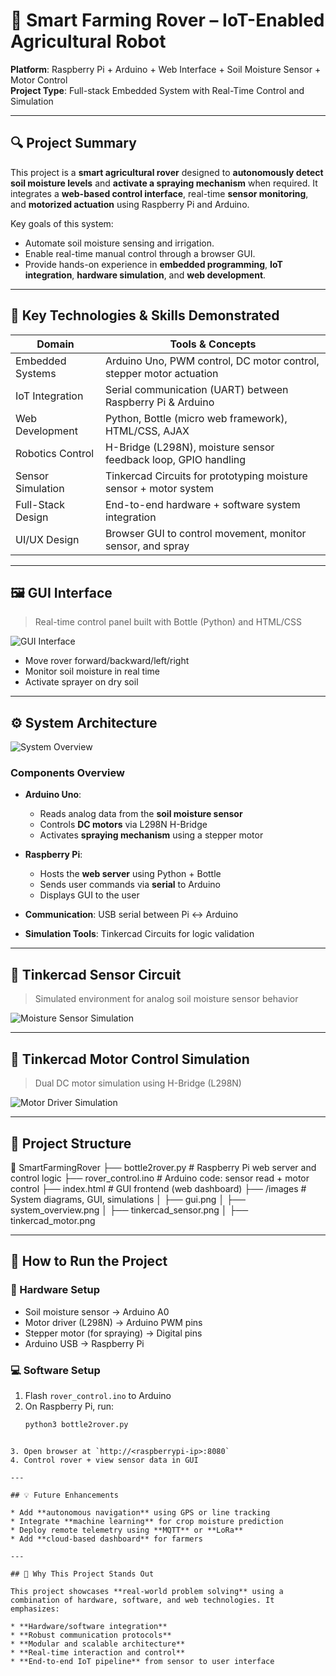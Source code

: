 # 🚜 Smart Farming Rover – IoT-Enabled Agricultural Robot

**Platform**: Raspberry Pi + Arduino + Web Interface + Soil Moisture Sensor + Motor Control  
**Project Type**: Full-stack Embedded System with Real-Time Control and Simulation

---

## 🔍 Project Summary

This project is a **smart agricultural rover** designed to **autonomously detect soil moisture levels** and **activate a spraying mechanism** when required. It integrates a **web-based control interface**, real-time **sensor monitoring**, and **motorized actuation** using Raspberry Pi and Arduino.

Key goals of this system:
- Automate soil moisture sensing and irrigation.
- Enable real-time manual control through a browser GUI.
- Provide hands-on experience in **embedded programming**, **IoT integration**, **hardware simulation**, and **web development**.

---

## 🧠 Key Technologies & Skills Demonstrated

| Domain             | Tools & Concepts                                                   |
|--------------------|--------------------------------------------------------------------|
| Embedded Systems   | Arduino Uno, PWM control, DC motor control, stepper motor actuation|
| IoT Integration    | Serial communication (UART) between Raspberry Pi & Arduino         |
| Web Development    | Python, Bottle (micro web framework), HTML/CSS, AJAX               |
| Robotics Control   | H-Bridge (L298N), moisture sensor feedback loop, GPIO handling     |
| Sensor Simulation  | Tinkercad Circuits for prototyping moisture sensor + motor system  |
| Full-Stack Design  | End-to-end hardware + software system integration                  |
| UI/UX Design       | Browser GUI to control movement, monitor sensor, and spray         |

---

## 🖼️ GUI Interface

> Real-time control panel built with Bottle (Python) and HTML/CSS

![GUI Interface](gui_page.png)

- Move rover forward/backward/left/right
- Monitor soil moisture in real time
- Activate sprayer on dry soil

---

## ⚙️ System Architecture

![System Overview](sysover.png)

### Components Overview

- **Arduino Uno**:
  - Reads analog data from the **soil moisture sensor**
  - Controls **DC motors** via L298N H-Bridge
  - Activates **spraying mechanism** using a stepper motor

- **Raspberry Pi**:
  - Hosts the **web server** using Python + Bottle
  - Sends user commands via **serial** to Arduino
  - Displays GUI to the user

- **Communication**: USB serial between Pi ↔ Arduino  
- **Simulation Tools**: Tinkercad Circuits for logic validation

---

## 🔌 Tinkercad Sensor Circuit

> Simulated environment for analog soil moisture sensor behavior

![Moisture Sensor Simulation](sensor.png)

---

## 🔁 Tinkercad Motor Control Simulation

> Dual DC motor simulation using H-Bridge (L298N)

![Motor Driver Simulation](shield.PNG)

---

## 📂 Project Structure

📁 SmartFarmingRover
├── bottle2rover.py # Raspberry Pi web server and control logic
├── rover_control.ino # Arduino code: sensor read + motor control
├── index.html # GUI frontend (web dashboard)
├── /images # System diagrams, GUI, simulations
│ ├── gui.png
│ ├── system_overview.png
│ ├── tinkercad_sensor.png
│ ├── tinkercad_motor.png


---

## 🚀 How to Run the Project

### 🔧 Hardware Setup

- Soil moisture sensor → Arduino A0  
- Motor driver (L298N) → Arduino PWM pins  
- Stepper motor (for spraying) → Digital pins  
- Arduino USB → Raspberry Pi

### 💻 Software Setup

1. Flash `rover_control.ino` to Arduino
2. On Raspberry Pi, run:
   ```bash
   python3 bottle2rover.py
```

3. Open browser at `http://<raspberrypi-ip>:8080`
4. Control rover + view sensor data in GUI

---

## 💡 Future Enhancements

* Add **autonomous navigation** using GPS or line tracking
* Integrate **machine learning** for crop moisture prediction
* Deploy remote telemetry using **MQTT** or **LoRa**
* Add **cloud-based dashboard** for farmers

---

## 🎯 Why This Project Stands Out

This project showcases **real-world problem solving** using a combination of hardware, software, and web technologies. It emphasizes:

* **Hardware/software integration**
* **Robust communication protocols**
* **Modular and scalable architecture**
* **Real-time interaction and control**
* **End-to-end IoT pipeline** from sensor to user interface



